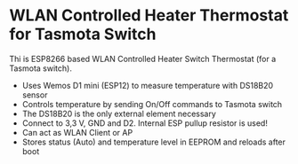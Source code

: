 # WLAN Controlled Heater Thermostat for Tasmota Switch

Thi is ESP8266 based WLAN Controlled Heater Switch Thermostat (for a Tasmota switch).

- Uses Wemos D1 mini (ESP12) to measure temperature with DS18B20 sensor
- Controls temperature by sending On/Off commands to Tasmota switch
- The DS18B20 is the only external element necessary
- Connect to 3,3 V, GND and D2. Internal ESP pullup resistor is used!
- Can act as WLAN Client or AP
- Stores status (Auto) and temperature level in EEPROM and reloads after boot
